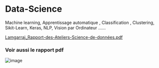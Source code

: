 # Data-Science

Machine learning, Apprentissage automatique , Classification , Clustering, Sikit-Learn, Keras, NLP, Vision par Ordinateur ......

[Lamgarraj_Rapport-des-Ateliers-Science-de-données.pdf](https://github.com/lmgrj/Data-Science/files/7833726/Lamgarraj_Rapport-des-TPs_SDN_WISD.pdf)

<h3>Voir aussi le rapport pdf</h3>

![image](https://user-images.githubusercontent.com/54851310/167033788-d21222da-0a0a-480d-a1a0-f5450c3f49d8.png)
